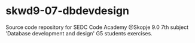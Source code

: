 # skwd9-07-dbdevdesign
Source code repository for SEDC Code Academy @Skopje 9.0 7th subject 'Database development and design' G5 students exercises.
